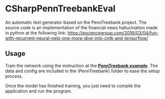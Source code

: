 # CSharpPennTreebankEval

An automatic text generator based on the PennTreebank project. 
The source code is an implementation of the financial news hallucination made in python at the following link: https://esciencegroup.com/2016/03/04/fun-with-recurrent-neural-nets-one-more-dive-into-cntk-and-tensorflow/

## Usage

Train the network using the instruction at the **[PennTreebank example](PennTreebank)**.
The data and config are included in the \PennTreebank\ folder to ease the setup process.

Once the model has finished training, you just need to compile the application and run the program.